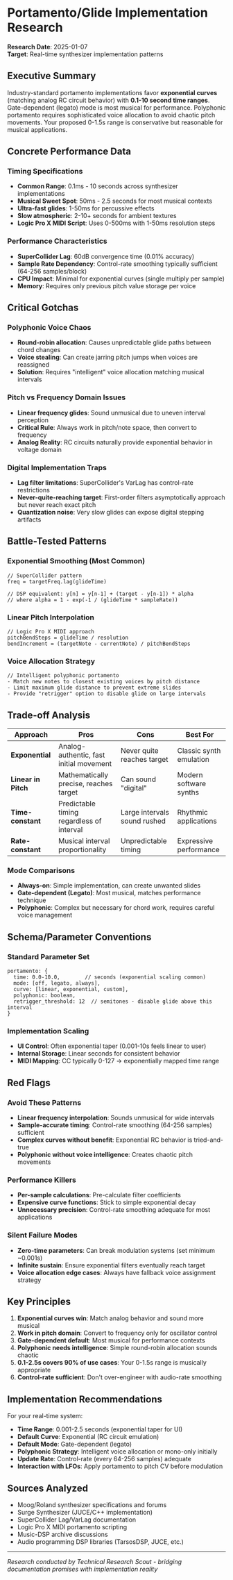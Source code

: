 # Portamento/Glide Implementation Research
**Research Date**: 2025-01-07  
**Target**: Real-time synthesizer implementation patterns

## Executive Summary

Industry-standard portamento implementations favor **exponential curves** (matching analog RC circuit behavior) with **0.1-10 second time ranges**. Gate-dependent (legato) mode is most musical for performance. Polyphonic portamento requires sophisticated voice allocation to avoid chaotic pitch movements. Your proposed 0-1.5s range is conservative but reasonable for musical applications.

## Concrete Performance Data

### Timing Specifications
- **Common Range**: 0.1ms - 10 seconds across synthesizer implementations
- **Musical Sweet Spot**: 50ms - 2.5 seconds for most musical contexts
- **Ultra-fast glides**: 1-50ms for percussive effects
- **Slow atmospheric**: 2-10+ seconds for ambient textures
- **Logic Pro X MIDI Script**: Uses 0-500ms with 1-50ms resolution steps

### Performance Characteristics
- **SuperCollider Lag**: 60dB convergence time (0.01% accuracy)
- **Sample Rate Dependency**: Control-rate smoothing typically sufficient (64-256 samples/block)
- **CPU Impact**: Minimal for exponential curves (single multiply per sample)
- **Memory**: Requires only previous pitch value storage per voice

## Critical Gotchas

### Polyphonic Voice Chaos
- **Round-robin allocation**: Causes unpredictable glide paths between chord changes
- **Voice stealing**: Can create jarring pitch jumps when voices are reassigned  
- **Solution**: Requires "intelligent" voice allocation matching musical intervals

### Pitch vs Frequency Domain Issues  
- **Linear frequency glides**: Sound unmusical due to uneven interval perception
- **Critical Rule**: Always work in pitch/note space, then convert to frequency
- **Analog Reality**: RC circuits naturally provide exponential behavior in voltage domain

### Digital Implementation Traps
- **Lag filter limitations**: SuperCollider's VarLag has control-rate restrictions
- **Never-quite-reaching target**: First-order filters asymptotically approach but never reach exact pitch
- **Quantization noise**: Very slow glides can expose digital stepping artifacts

## Battle-Tested Patterns

### Exponential Smoothing (Most Common)
```
// SuperCollider pattern
freq = targetFreq.lag(glideTime)

// DSP equivalent: y[n] = y[n-1] + (target - y[n-1]) * alpha
// where alpha = 1 - exp(-1 / (glideTime * sampleRate))
```

### Linear Pitch Interpolation
```
// Logic Pro X MIDI approach
pitchBendSteps = glideTime / resolution
bendIncrement = (targetNote - currentNote) / pitchBendSteps
```

### Voice Allocation Strategy
```
// Intelligent polyphonic portamento
- Match new notes to closest existing voices by pitch distance
- Limit maximum glide distance to prevent extreme slides
- Provide "retrigger" option to disable glide on large intervals
```

## Trade-off Analysis

| Approach | Pros | Cons | Best For |
|----------|------|------|----------|
| **Exponential** | Analog-authentic, fast initial movement | Never quite reaches target | Classic synth emulation |
| **Linear in Pitch** | Mathematically precise, reaches target | Can sound "digital" | Modern software synths |
| **Time-constant** | Predictable timing regardless of interval | Large intervals sound rushed | Rhythmic applications |
| **Rate-constant** | Musical interval proportionality | Unpredictable timing | Expressive performance |

### Mode Comparisons
- **Always-on**: Simple implementation, can create unwanted slides
- **Gate-dependent (Legato)**: Most musical, matches performance technique
- **Polyphonic**: Complex but necessary for chord work, requires careful voice management

## Schema/Parameter Conventions

### Standard Parameter Set
```
portamento: {
  time: 0.0-10.0,        // seconds (exponential scaling common)
  mode: [off, legato, always],
  curve: [linear, exponential, custom],
  polyphonic: boolean,
  retrigger_threshold: 12  // semitones - disable glide above this interval
}
```

### Implementation Scaling
- **UI Control**: Often exponential taper (0.001-10s feels linear to user)
- **Internal Storage**: Linear seconds for consistent behavior
- **MIDI Mapping**: CC typically 0-127 → exponentially mapped time range

## Red Flags

### Avoid These Patterns
- **Linear frequency interpolation**: Sounds unmusical for wide intervals
- **Sample-accurate timing**: Control-rate smoothing (64-256 samples) sufficient
- **Complex curves without benefit**: Exponential RC behavior is tried-and-true
- **Polyphonic without voice intelligence**: Creates chaotic pitch movements

### Performance Killers
- **Per-sample calculations**: Pre-calculate filter coefficients
- **Expensive curve functions**: Stick to simple exponential decay
- **Unnecessary precision**: Control-rate smoothing adequate for most applications

### Silent Failure Modes
- **Zero-time parameters**: Can break modulation systems (set minimum ~0.001s)
- **Infinite sustain**: Ensure exponential filters eventually reach target
- **Voice allocation edge cases**: Always have fallback voice assignment strategy

## Key Principles

1. **Exponential curves win**: Match analog behavior and sound more musical
2. **Work in pitch domain**: Convert to frequency only for oscillator control  
3. **Gate-dependent default**: Most musical for performance contexts
4. **Polyphonic needs intelligence**: Simple round-robin allocation sounds chaotic
5. **0.1-2.5s covers 90% of use cases**: Your 0-1.5s range is musically appropriate
6. **Control-rate sufficient**: Don't over-engineer with audio-rate smoothing

## Implementation Recommendations

For your real-time system:
- **Time Range**: 0.001-2.5 seconds (exponential taper for UI)
- **Default Curve**: Exponential (RC circuit emulation) 
- **Default Mode**: Gate-dependent (legato)
- **Polyphonic Strategy**: Intelligent voice allocation or mono-only initially
- **Update Rate**: Control-rate (every 64-256 samples) adequate
- **Interaction with LFOs**: Apply portamento to pitch CV before modulation

## Sources Analyzed
- Moog/Roland synthesizer specifications and forums
- Surge Synthesizer (JUCE/C++ implementation)
- SuperCollider Lag/VarLag documentation  
- Logic Pro X MIDI portamento scripting
- Music-DSP archive discussions
- Audio programming DSP libraries (TarsosDSP, JUCE, etc.)

---
*Research conducted by Technical Research Scout - bridging documentation promises with implementation reality*